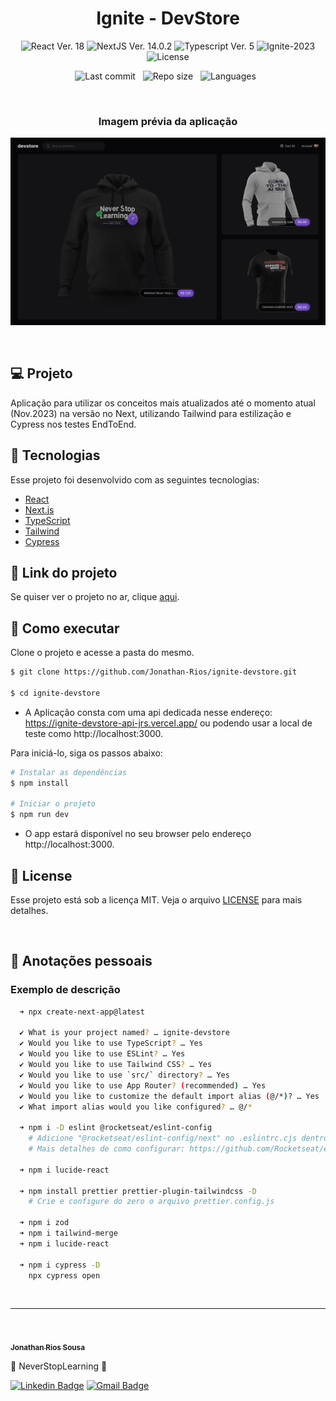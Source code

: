 <h1 align="center">Ignite - DevStore</h1>

<p align="center">
  <img 
    src="https://img.shields.io/badge/React-18-blue" 
    alt="React Ver. 18"
  />
   <img 
    src="https://img.shields.io/badge/NextJS-14.0.2-black" 
    alt="NextJS Ver. 14.0.2"
  />
  <img 
    src="https://img.shields.io/badge/Typescript-5-blue"
    alt="Typescript Ver. 5" 
  />
  <img
    src="https://img.shields.io/badge/Ignite-2023-green" 
    alt="Ignite-2023"
  />
  <img 
    alt="License"
    src="https://img.shields.io/static/v1?label=license&message=MIT&color=E51C44&labelColor=0A1033"
  />
</p>

<div align="center">

  ![Last commit](https://img.shields.io/github/last-commit/Jonathan-Rios/ignite-devstore?color=4DA1CD 'Last commit') &nbsp;
  ![Repo size](https://img.shields.io/github/repo-size/Jonathan-Rios/ignite-devstore?color=4DA1CD 'Repo size') &nbsp;
  ![Languages](https://img.shields.io/github/languages/count/Jonathan-Rios/ignite-devstore?color=4DA1CD 'Languages') &nbsp;
  
</div>

<br>

<h3 align="center">Imagem prévia da aplicação</h3>

![cover](.github/project-preview.png?style=flat)

<br>

## 💻 Projeto
Aplicação para utilizar os conceitos mais atualizados até o momento atual (Nov.2023) na versão no Next, utilizando Tailwind para estilização e Cypress nos testes EndToEnd.

## 🧪 Tecnologias

Esse projeto foi desenvolvido com as seguintes tecnologias:

- [React](https://reactjs.org)
- [Next.js](https://nextjs.org/)
- [TypeScript](https://www.typescriptlang.org/)
- [Tailwind](https://tailwindcss.com/)
- [Cypress](https://www.cypress.io/)


## 🔗 Link do projeto
Se quiser ver o projeto no ar, clique [aqui](https://ignite-devstore-jrs.vercel.app).

## 🚀 Como executar

Clone o projeto e acesse a pasta do mesmo.

```bash
$ git clone https://github.com/Jonathan-Rios/ignite-devstore.git

$ cd ignite-devstore
```

- A Aplicação consta com uma api dedicada nesse endereço: https://ignite-devstore-api-jrs.vercel.app/ 
  ou podendo usar a local de teste como http://localhost:3000.


Para iniciá-lo, siga os passos abaixo:
```bash
# Instalar as dependências
$ npm install

# Iniciar o projeto
$ npm run dev
```
- O app estará disponível no seu browser pelo endereço http://localhost:3000.
 

## 📝 License

Esse projeto está sob a licença MIT. Veja o arquivo [LICENSE](./LICENSE.md) para mais detalhes.

<br />


## 📓 Anotações pessoais

<h3>Exemplo de descrição </h3>

```bash
  ➜ npx create-next-app@latest       

  ✔ What is your project named? … ignite-devstore
  ✔ Would you like to use TypeScript? … Yes
  ✔ Would you like to use ESLint? … Yes
  ✔ Would you like to use Tailwind CSS? … Yes
  ✔ Would you like to use `src/` directory? … Yes
  ✔ Would you like to use App Router? (recommended) … Yes
  ✔ Would you like to customize the default import alias (@/*)? … Yes
  ✔ What import alias would you like configured? … @/*

  ➜ npm i -D eslint @rocketseat/eslint-config
    # Adicione "@rocketseat/eslint-config/next" no .eslintrc.cjs dentro de extends.
    # Mais detalhes de como configurar: https://github.com/Rocketseat/eslint-config-rocketseat

  ➜ npm i lucide-react

  ➜ npm install prettier prettier-plugin-tailwindcss -D
    # Crie e configure do zero o arquivo prettier.config.js
  
  ➜ npm i zod
  ➜ npm i tailwind-merge
  ➜ npm i lucide-react

  ➜ npm i cypress -D
    npx cypress open 
```


<br />

---
<br />

<a href="https://github.com/Jonathan-Rios">
 <img src="https://github.com/Jonathan-Rios.png" width="100px;" alt="" style="border-radius:50%" />
 <br />
 <sub><b>Jonathan Rios Sousa</b></sub></a>

💠 NeverStopLearning 💠
 

[![Linkedin Badge](https://img.shields.io/badge/-Jonathan-blue?style=flat-square&logo=Linkedin&logoColor=white&link=https://www.linkedin.com/in/jonathan-rios-sousa-19b3431b6/)](https://www.linkedin.com/in/jonathan-rios-sousa-19b3431b6/) 
[![Gmail Badge](https://img.shields.io/badge/-jonathan.riosousa@gmail.com-c14438?style=flat-square&logo=Gmail&logoColor=white&link=mailto:jonathan.riosousa@gmail.com)](mailto:jonathan.riosousa@gmail.com)
